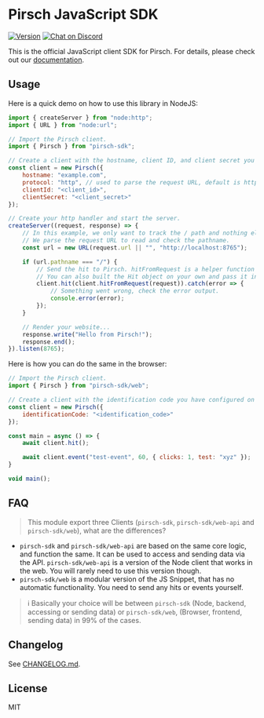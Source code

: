 # Pirsch JavaScript SDK

<a href="https://www.npmjs.com/package/pirsch-sdk"><img src="https://img.shields.io/npm/v/pirsch-sdk.svg?sanitize=true" alt="Version"></a>
<a href="https://discord.gg/fAYm4Cz"><img src="https://img.shields.io/discord/739184135649886288?logo=discord" alt="Chat on Discord"></a>

This is the official JavaScript client SDK for Pirsch. For details, please check out our [documentation](https://docs.pirsch.io/).

## Usage

Here is a quick demo on how to use this library in NodeJS:

```js
import { createServer } from "node:http";
import { URL } from "node:url";

// Import the Pirsch client.
import { Pirsch } from "pirsch-sdk";

// Create a client with the hostname, client ID, and client secret you have configured on the Pirsch dashboard.
const client = new Pirsch({
    hostname: "example.com",
    protocol: "http", // used to parse the request URL, default is https
    clientId: "<client_id>",
    clientSecret: "<client_secret>"
});

// Create your http handler and start the server.
createServer((request, response) => {
    // In this example, we only want to track the / path and nothing else.
    // We parse the request URL to read and check the pathname.
    const url = new URL(request.url || "", "http://localhost:8765");

    if (url.pathname === "/") {
        // Send the hit to Pirsch. hitFromRequest is a helper function that returns all required information from the request.
        // You can also built the Hit object on your own and pass it in.
        client.hit(client.hitFromRequest(request)).catch(error => {
            // Something went wrong, check the error output.
            console.error(error);
        });
    }

    // Render your website...
    response.write("Hello from Pirsch!");
    response.end();
}).listen(8765);
```

Here is how you can do the same in the browser:

```js
// Import the Pirsch client.
import { Pirsch } from "pirsch-sdk/web";

// Create a client with the identification code you have configured on the Pirsch dashboard.
const client = new Pirsch({
    identificationCode: "<identification_code>"
});

const main = async () => {
    await client.hit();

    await client.event("test-event", 60, { clicks: 1, test: "xyz" });
}

void main();
```

## FAQ

> This module export three Clients (`pirsch-sdk`, `pirsch-sdk/web-api` and `pirsch-sdk/web`), what are the differences?

 - `pirsch-sdk` and `pirsch-sdk/web-api` are based on the same core logic, and function the same. It can be used to access and sending data via the API. `pirsch-sdk/web-api` is a version of the Node client that works in the web. You will rarely need to use this version though.
 - `pirsch-sdk/web` is a modular version of the JS Snippet, that has no automatic functionality. You need to send any hits or events yourself.

> :information_source: Basically your choice will be between `pirsch-sdk` (Node, backend, accessing or sending data) or `pirsch-sdk/web`, (Browser, frontend, sending data) in 99% of the cases.

## Changelog

See [CHANGELOG.md](CHANGELOG.md).

## License

MIT
